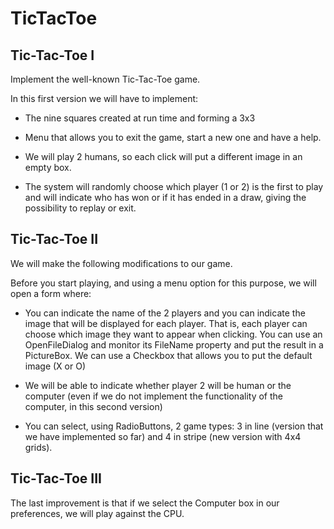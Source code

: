 # TicTacToe

## Tic-Tac-Toe I 

Implement the well-known Tic-Tac-Toe game.

In this first version we will have to implement:

- The nine squares created at run time and forming a 3x3

- Menu that allows you to exit the game, start a new one and have a help.

- We will play 2 humans, so each click will put a different image in an empty box.

- The system will randomly choose which player (1 or 2) is the first to play and will indicate who has won or if it has ended in a draw, giving the possibility to replay or exit.


## Tic-Tac-Toe II 

We will make the following modifications to our game.

Before you start playing, and using a menu option for this purpose, we will open a form where:

- You can indicate the name of the 2 players and you can indicate the image that will be displayed for each player. That is, each player can choose which image they want to appear when clicking. You can use an OpenFileDialog and monitor its FileName property and put the result in a PictureBox. We can use a Checkbox that allows you to put the default image (X or O)

- We will be able to indicate whether player 2 will be human or the computer (even if we do not implement the functionality of the computer, in this second version)

- You can select, using RadioButtons, 2 game types: 3 in line (version that we have implemented so far) and 4 in stripe (new version with 4x4 grids). 


## Tic-Tac-Toe III 

The last improvement is that if we select the Computer box in our preferences, we will play against the CPU.
